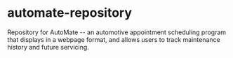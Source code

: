 # automate-repository
Repository for AutoMate -- an automotive appointment scheduling program that displays in a webpage format, and allows users to track maintenance history and future servicing.
